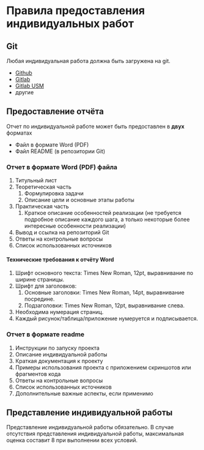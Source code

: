 # Правила предоставления индивидуальных работ

## Git

Любая индивидуальная работа должна быть загружена на git.

- [Github](https://github.com/)
- [Gitlab](https://gitlab.com/)
- [Gitlab USM](https://gitlab.usm.md/)
- другие

## Предоставление отчёта

Отчет по индивидуальной работе может быть предоставлен в **двух** форматах
- Файл в формате Word (PDF)
- Файл README (в репозитории Git)

### Отчет в формате Word (PDF) файла

1. Титульный лист
2. Теоретическая часть
   1. Формулировка задачи
   2. Описание цели и основные этапы работы
3. Практическая часть
   1. Краткое описание особенностей реализации (не требуется подробное описание каждого шага, а только некоторые более интересные особенности реализации)
4. Вывод и ссылка на репозиторий Git
5. Ответы на контрольные вопросы
6. Список использованных источников

#### Технические требования к отчёту Word

1. Шрифт основного текста: Times New Roman, 12pt, выравнивание по ширине страницы.
2. Шрифт для заголовков: 
   1. Основные заголовки: Times New Roman, 14pt, выравнивание посредине.
   2. Подзаголовки: Times New Roman, 12pt, выравнивание слева.
3. Необходима нумерация страниц.
4. Каждый рисунок/таблица/приложение нумеруется и подписывается.

### Отчет в формате readme

1. Инструкции по запуску проекта
2. Описание индивидуальной работы
3. Краткая документация к проекту
4. Примеры использования проекта с приложением скриншотов или фрагментов кода
5. Ответы на контрольные вопросы
6. Список использованных источников
7. Дополнительные важные аспекты, если применимо

## Представление индивидуальной работы

Представление индивидуальной работы обязательно. В случае отсутствия представления индивидуальной работы, максимальная оценка составит 8 при выполнении всех условий.